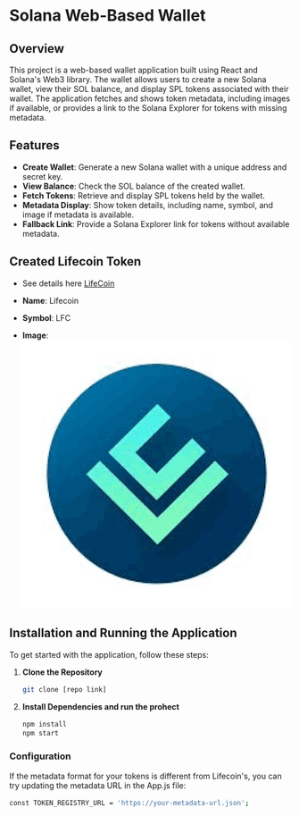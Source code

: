 # Solana Web-Based Wallet

## Overview

This project is a web-based wallet application built using React and Solana's Web3 library. The wallet allows users to create a new Solana wallet, view their SOL balance, and display SPL tokens associated with their wallet. The application fetches and shows token metadata, including images if available, or provides a link to the Solana Explorer for tokens with missing metadata.

## Features

- **Create Wallet**: Generate a new Solana wallet with a unique address and secret key.
- **View Balance**: Check the SOL balance of the created wallet.
- **Fetch Tokens**: Retrieve and display SPL tokens held by the wallet.
- **Metadata Display**: Show token details, including name, symbol, and image if metadata is available.
- **Fallback Link**: Provide a Solana Explorer link for tokens without available metadata.

## Created Lifecoin Token

- See details here [LifeCoin](https://explorer.solana.com/address/2j9cBV9yir5dPUwVWWQsuQwuoy8xbSKrPbhjfRgBijqd?cluster=devnet)
  
- **Name**: Lifecoin
- **Symbol**: LFC
- **Image**: ![Lifecoin Image](https://raw.githubusercontent.com/SUNIDHI-JAIN125/MetaData-Token/main/lifecoin%20.png)


## Installation and Running the Application

To get started with the application, follow these steps:

1. **Clone the Repository**

   ```bash
   git clone [repo link]

2. **Install Dependencies and run the prohect**

   ```bash
   npm install
   npm start

 ### Configuration
 If the metadata format for your tokens is different from Lifecoin's, you can try  updating the metadata URL in the App.js file:
 
   ```bash
   const TOKEN_REGISTRY_URL = 'https://your-metadata-url.json';
    
